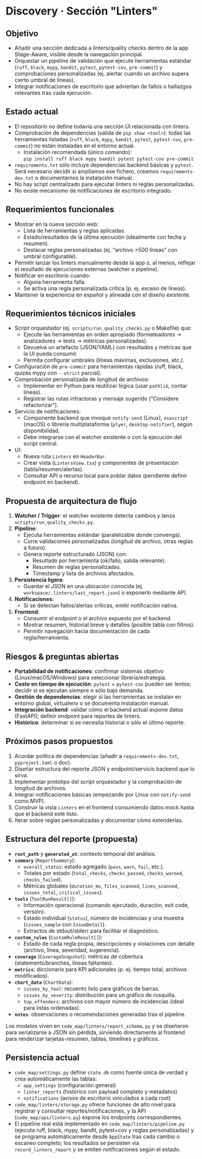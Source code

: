 # Discovery · Sección "Linters"

## Objetivo
- Añadir una sección dedicada a linters/quality checks dentro de la app Stage-Aware, visible desde la navegación principal.
- Orquestar un pipeline de validación que ejecute herramientas estándar (`ruff`, `black`, `mypy`, `bandit`, `pytest`, `pytest-cov`, `pre-commit`) y comprobaciones personalizadas (ej. alertar cuando un archivo supera cierto umbral de líneas).
- Integrar notificaciones de escritorio que adviertan de fallos o hallazgos relevantes tras cada ejecución.

## Estado actual
- El repositorio no define todavía una sección UI relacionada con linters.
- Comprobación de dependencias (salida de `pip show <tool>`): todas las herramientas listadas (`ruff`, `black`, `mypy`, `bandit`, `pytest`, `pytest-cov`, `pre-commit`) no están instaladas en el entorno actual.
  - Instalación recomendada (único comando):\
    `pip install ruff black mypy bandit pytest pytest-cov pre-commit`
- `requirements.txt` sólo incluye dependencias backend básicas y `pytest`. Será necesario decidir si ampliamos ese fichero, creamos `requirements-dev.txt` o documentamos la instalación manual.
- No hay script centralizado para ejecutar linters ni reglas personalizadas.
- No existe mecanismo de notificaciones de escritorio integrado.

## Requerimientos funcionales
- Mostrar en la nueva sección web:
  - Lista de herramientas y reglas aplicadas.
  - Estado/resultados de la última ejecución (idealmente con fecha y resumen).
  - Destacar reglas personalizadas (ej. “archivo >500 líneas” con umbral configurable).
- Permitir lanzar los linters manualmente desde la app o, al menos, reflejar el resultado de ejecuciones externas (watcher o pipeline).
- Notificar en escritorio cuando:
  - Alguna herramienta falla.
  - Se activa una regla personalizada crítica (p. ej. exceso de líneas).
- Mantener la experiencia en español y alineada con el diseño existente.

## Requerimientos técnicos iniciales
- Script orquestador (ej. `scripts/run_quality_checks.py` o Makefile) que:
  - Ejecute las herramientas en orden apropiado (formateadores → analizadores → tests → métricas personalizadas).
  - Devuelva un artefacto (JSON/YAML) con resultados y métricas que la UI pueda consumir.
  - Permita configurar umbrales (líneas máximas, exclusiones, etc.).
- Configuración de `pre-commit` para herramientas rápidas (ruff, black, quizás mypy con `--strict` parcial).
- Comprobación personalizada de longitud de archivos:
  - Implementar en Python para reutilizar lógica (usar `pathlib`, contar líneas).
  - Registrar las rutas infractoras y mensaje sugerido (“Considere refactorizar”).
- Servicio de notificaciones:
  - Componente backend que invoque `notify-send` (Linux), `osascript` (macOS) o librería multiplataforma (`plyer`, `desktop-notifier`), según disponibilidad.
  - Debe integrarse con el watcher existente o con la ejecución del script central.
- UI:
  - Nueva ruta `Linters` en `HeaderBar`.
  - Crear vista (`LintersView.tsx`) y componentes de presentación (tabla/resumen/alertas).
  - Consultar API o recurso local para poblar datos (pendiente definir endpoint en backend).

## Propuesta de arquitectura de flujo
1. **Watcher / Trigger**: el watcher existente detecta cambios y lanza `scripts/run_quality_checks.py`.
2. **Pipeline**:
   - Ejecuta herramientas estándar (paralelizable donde convenga).
   - Corre validaciones personalizadas (longitud de archivo, otras reglas a futuro).
   - Genera reporte estructurado (JSON) con:
     - Resultado por herramienta (ok/fallo, salida relevante).
     - Resumen de reglas personalizadas.
     - Timestamp y lista de archivos afectados.
3. **Persistencia ligera**:
   - Guardar el JSON en una ubicación conocida (ej. `workspace/.linters/last_report.json`) o exponerlo mediante API.
4. **Notificaciones**:
   - Si se detectan fallos/alertas críticas, emitir notificación nativa.
5. **Frontend**:
   - Consumir el endpoint o el archivo expuesto por el backend.
   - Mostrar resumen, historial breve y detalles (posible tabla con filtros).
   - Permitir navegación hacia documentación de cada regla/herramienta.

## Riesgos & preguntas abiertas
- **Portabilidad de notificaciones**: confirmar sistemas objetivo (Linux/macOS/Windows) para seleccionar librería/estrategia.
- **Coste en tiempo de ejecución**: `pytest` + `pytest-cov` pueden ser lentos; decidir si se ejecutan siempre o sólo bajo demanda.
- **Gestión de dependencias**: elegir si las herramientas se instalan en entorno global, virtualenv o se documenta instalación manual.
- **Integración backend**: validar cómo el backend actual expone datos (FastAPI); definir endpoint para reportes de linters.
- **Histórico**: determinar si se necesita historial o sólo el último reporte.

## Próximos pasos propuestos
1. Acordar política de dependencias (añadir a `requirements-dev.txt`, `pyproject.toml` o doc).
2. Diseñar estructura del reporte JSON y endpoint/servicio backend que lo sirva.
3. Implementar prototipo del script orquestador y la comprobación de longitud de archivos.
4. Integrar notificaciones básicas (empezando por Linux con `notify-send` como MVP).
5. Construir la vista `Linters` en el frontend consumiendo datos mock hasta que el backend esté listo.
6. Iterar sobre reglas personalizadas y documentar cómo extenderlas.

## Estructura del reporte (propuesta)
- **`root_path`** y **`generated_at`**: contexto temporal del análisis.
- **`summary`** (`ReportSummary`):
  - `overall_status`: estado agregado (`pass`, `warn`, `fail`, etc.).
  - Totales por estado (`total_checks`, `checks_passed`, `checks_warned`, `checks_failed`).
  - Métricas globales (`duration_ms`, `files_scanned`, `lines_scanned`, `issues_total`, `critical_issues`).
- **`tools`** (`ToolRunResult[]`):
  - Información operacional (comando ejecutado, duración, exit code, versión).
  - Estado individual (`status`), número de incidencias y una muestra (`issues_sample` con `IssueDetail`).
  - Extractos de stdout/stderr para facilitar el diagnóstico.
- **`custom_rules`** (`CustomRuleResult[]`):
  - Estado de cada regla propia, descripciones y violaciones con detalle (archivo, línea, severidad, sugerencia).
- **`coverage`** (`CoverageSnapshot`): métricas de cobertura (statements/branches, líneas faltantes).
- **`metrics`**: diccionario para KPI adicionales (p. ej. tiempo total, archivos modificados).
- **`chart_data`** (`ChartData`):
  - `issues_by_tool`: recuento listo para gráficos de barras.
  - `issues_by_severity`: distribución para un gráfico de rosquilla.
  - `top_offenders`: archivos con mayor número de incidencias (ideal para listas ordenadas).
- **`notes`**: observaciones o recomendaciones generadas tras el pipeline.

Los modelos viven en `code_map/linters/report_schema.py` y se diseñaron para serializarse a JSON sin pérdida,
sirviendo directamente al frontend para renderizar tarjetas-resumen, tablas, timelines y gráficos.

## Persistencia actual
- `code_map/settings.py` define `state.db` como fuente única de verdad y crea automáticamente las tablas:
  - `app_settings` (configuración general)
  - `linter_reports` (histórico con payload completo y metadatos)
  - `notifications` (avisos de escritorio vinculados a cada root)
- `code_map/linters/storage.py` ofrece funciones de alto nivel para registrar y consultar reportes/notificaciones,
  y la API (`code_map/api/linters.py`) expone los endpoints correspondientes.
- El pipeline real está implementado en `code_map/linters/pipeline.py` (ejecuta ruff, black, mypy, bandit, pytest+cov y reglas personalizadas) y se programa automáticamente desde `AppState` tras cada cambio o escaneo completo; los resultados se persisten vía `record_linters_report` y se emiten notificaciones según el estado.
